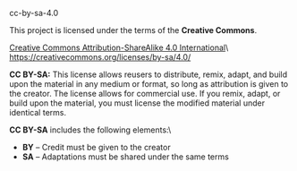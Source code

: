 cc-by-sa-4.0

This project is licensed under the terms of the **Creative Commons**.

[Creative Commons Attribution-ShareAlike 4.0 International](https://creativecommons.org/licenses/by-sa/4.0/)\ 
<https://creativecommons.org/licenses/by-sa/4.0/>

**CC BY-SA:** This license allows reusers to distribute, remix, adapt, and build upon the material in any medium or format, so long as attribution is given to the creator. The license allows for commercial use. If you remix, adapt, or build upon the material, you must license the modified material under identical terms.

**CC BY-SA** includes the following elements:\ 
- **BY** – Credit must be given to the creator
- **SA** – Adaptations must be shared under the same terms

